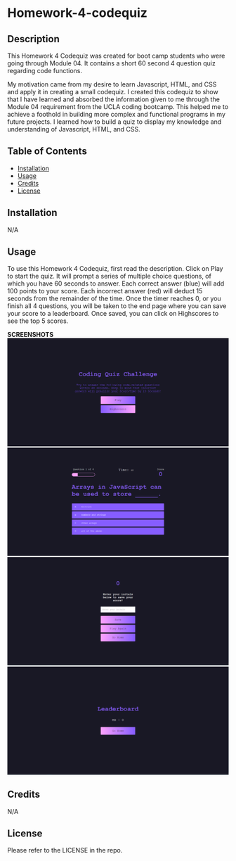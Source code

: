 # Homework-4-codequiz



## Description

This Homework 4 Codequiz was created for boot camp students who were going through Module 04. It contains a short 60 second 4 question quiz regarding code functions.

My motivation came from my desire to learn Javascript, HTML, and CSS and apply it in creating a small codequiz.
I created this codequiz to show that I have learned and absorbed the information given to me through the Module 04 requirement from the UCLA coding bootcamp.
This helped me to achieve a foothold in building more complex and functional programs in my future projects.
I learned how to build a quiz to display my knowledge and understanding of Javascript, HTML, and CSS.

## Table of Contents 

- [Installation](#installation)
- [Usage](#usage)
- [Credits](#credits)
- [License](#license)

## Installation

N/A

## Usage

To use this Homework 4 Codequiz, first read the description. Click on Play to start the quiz. It will prompt a series of multiple choice questions, of which you have 60 seconds to answer. Each correct answer (blue) will add 100 points to your score. Each incorrect answer (red) will deduct 15 seconds from the remainder of the time. Once the timer reaches 0, or you finish all 4 questions, you will be taken to the end page where you can save your score to a leaderboard. Once saved, you can click on Highscores to see the top 5 scores.


**SCREENSHOTS**
![Screenshot of Initial Screen](./Assets/imgs/CodeQuizChallengeSS.PNG)
![Screenshot of Questions](./Assets/imgs/QuestionSS.PNG)
![Screenshot of EndPage](./Assets/imgs/endPageSS.PNG)
![Screenshot of Leaderboard](./Assets/imgs/LeaderboardSS.PNG)



## Credits

N/A

## License

Please refer to the LICENSE in the repo.